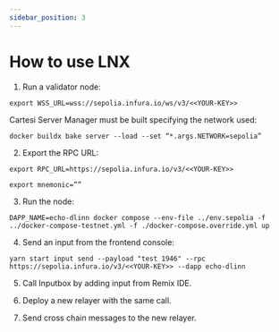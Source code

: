 ```yaml
---
sidebar_position: 3
---
```


# How to use LNX


1. Run a validator node:

```shell
export WSS_URL=wss://sepolia.infura.io/ws/v3/<<YOUR-KEY>>
```

Cartesi Server Manager must be built specifying the network used:

```shell
docker buildx bake server --load --set “*.args.NETWORK=sepolia”
```


2. Export the RPC URL:

```shell
export RPC_URL=https://sepolia.infura.io/v3/<<YOUR-KEY>>
```

```shell
export mnemonic=””
```

3. Run the node:

```shell
DAPP_NAME=echo-dlinn docker compose --env-file ../env.sepolia -f ../docker-compose-testnet.yml -f ./docker-compose.override.yml up
```

4. Send an input from the frontend console:

```shell
yarn start input send --payload "test 1946" --rpc https://sepolia.infura.io/v3/<<YOUR-KEY>> --dapp echo-dlinn
```

5. Call Inputbox by adding input from Remix IDE.

6. Deploy a new relayer with the same call.

7. Send cross chain messages to the new relayer.
